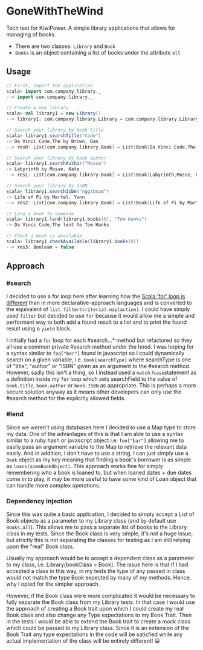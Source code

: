 # GoneWithTheWind
Tech test for KiwiPower. A simple library applications that allows for managing of books.

- There are two classes: `Library` and `Book`
- `Books` is an object containing a list of books under the attribute `all`

## Usage
```scala
// First, import the application
scala> import com.company.library._
--> import com.company.library._

// Create a new library
scala> val library1 = new Library()
--> library1: com.company.library.Library = com.company.library.Library@...

// Search your library by book title
scala> library1.searchTitle("Code")
-> Da Vinci Code,The by Brown, Dan
--> res0: List[com.company.library.Book] = List(Book(Da Vinci Code,The,Brown, Dan,pidtkl))

// Search your library by book author
scala> library1.searchAuthor("Mosse")
-> Labyrinth by Mosse, Kate
--> res1: List[com.company.library.Book] = List(Book(Labyrinth,Mosse, Kate,hlpumcxw))

// Search your library by ISBN
scala> library1.searchIsbn("nggzbsum")
-> Life of Pi by Martel, Yann
--> res2: List[com.company.library.Book] = List(Book(Life of Pi by Martel, Yann,nggzbsum))

// Lend a book to someone
scala> library1.lend(library1.books(0), "Tom Hanks")
-> Da Vinci Code,The lent to Tom Hanks

// Check a book is available
scala> library1.checkAvailable(library1.books(0))
--> res3: Boolean = false
```



## Approach

### #search

I decided to use a for loop here after learning how the [Scala 'for' loop is different](https://stackoverflow.com/a/12084651/4215684) than in more declarative-approach languages and is converted to the equivalent of `list.filter(criteria).map(action)`. I could have simply used `filter` but decided to use `for` because it would allow me a simple and performant way to both add a found result to a list and to print the found result using a `yield` block. 

I initially had a `for` loop for each #search...* method but refactored so they all use a common private #search method under the hood. I was hoping for a syntax similar to `foo["bar"]` found in javascript so I could dynamically search on a given variable, i.e. `book[searchType]`  where searchType is one of "title", "author" or "ISBN" given as an argument to the #search method. However, sadly this isn't a thing, so I instead used a  `match` /`case`statement as a definition inside my `for` loop which sets searchField to the value of `book.title`, `book.author` or `book.ISBN` as appropriate. This is perhaps a more secure solution anyway as it means other developers can only use the #search method for the explicitly allowed fields.

### #lend

Since we weren't using databases here I decided to use a Map type to store my data. One of the advantages of this is that I am able to use a syntax similar to a ruby hash or javascript object i.e. `foo["bar"]` allowing me to easily pass an argument variable to the Map to retrieve the relevant data easily. And in addition, I don't have to use a string, I can just simply use a `Book` object as my key meaning that finding a book's borrower is as simple as `loans(someBookObject)`. This approach works fine for simply remembering who a book is loaned to, but when loaned dates + due dates come in to play, it may be more useful to have some kind of Loan object that can handle more complex operations.



### Dependency injection

Since this was quite a basic application, I decided to simply accept a List of Book objects as a parameter to my Library class (and by default use `Books.all`). This allows me to pass a separate list of books to the Library class in my tests. Since the Book class is very simple, it's not a huge issue, but strictly this is not separating the classes for testing as I am still relying upon the "real" Book class. 

Usually my approach would be to accept a dependent class as a parameter to my class, i.e. Library(bookClass = Book). The issue here is that if I had accepted a class in this way, in my tests the type of any passed in class would not match the type Book expected by many of my methods. Hence, why I opted for the simpler approach. 

However, if the Book class were more complicated it would be necessary to fully separate the Book class from my Library tests. In that case I would use the approach of creating a Book trait upon which I could create my real Book class and also change any Type expectations to my Book Trait. Then in the tests I would be able to extend the Book trait to create a mock class which could be passed to my Library class. Since it is an extension of the Book Trait any type expectations in the code will be satisfied while any actual implementation of the class will be entirely different! 😀